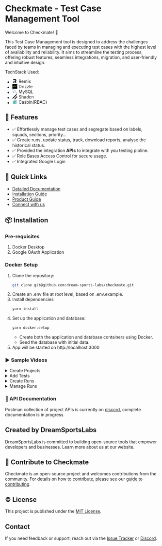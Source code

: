 # Checkmate - Test Case Management Tool

Welcome to Checkmate! 🎉

This Test Case Management tool is designed to address the challenges faced by teams in managing and executing test cases with the highest level of availability and reliability. It aims to streamline the testing process, offering robust features, seamless integrations, migration, and user-friendly and intuitive design.

TechStack Used:

- <div style="display: flex; align-items: center;">
      <img src="app/assets/remix.png" alt="Alt Text" style="width: 16px; height: auto; margin-right: 5px;">
      <div>Remix</div>
  </div>
- <div style="display: flex; align-items: center;">
      <img src="app/assets/drizzle.png" alt="Alt Text" style="width: 16px; height: auto; margin-right: 5px;">
      <div>Drizzle</div>
  </div>
- <div style="display: flex; align-items: center;">
      <img src="app/assets/mysql.png" alt="Alt Text" style="width: 16px; height: auto; margin-right: 5px;">
      <div>MySQL</div>
  </div>
- <div style="display: flex; align-items: center;">
      <img src="app/assets/shadcn.png" alt="Alt Text" style="width: 16px; height: auto; margin-right: 5px;">
      <div>Shadcn</div>
  </div>
- <div style="display: flex; align-items: center;">
      <img src="app/assets/casbin.png" alt="Alt Text" style="width: 16px; height: auto; margin-right: 5px;">
      <div>Casbin(RBAC)</div>
  </div>

## 📌 Features

- ✅ Effortlessly manage test cases and segregate based on labels, squads, sections, priority...
- ✅ Create runs, update status, track, download reports, analyse the historical status.
- ✅ Provided the integration **APIs** to integrate with you testing pipline.
- ✅ Role Bases Access Control for secure usage.
- ✅ Integrated Google Login

## 🔗 Quick Links

- [Detailed Documentation](https://checkmate.dreamsportslabs.com/)
- [Installation Guide](https://checkmate.dreamsportslabs.com/project/setup/)
- [Product Guide](https://checkmate.dreamsportslabs.com/guides/projects/)
- [Connect with us](https://discord.com/channels/1317172052179943504/1329754684730380340)

## 📦 Installation

### Pre-requisites

1. Docker Desktop
2. Google OAuth Application

### Docker Setup

1. Clone the repository:
   ```sh
   git clone git@github.com:dream-sports-labs/checkmate.git
   ```
2. Create an .env file at root level, based on .env.example.
3. Install dependencies
   ```sh
   yarn install
   ```
4. Set up the application and database:
   ```sh
   yarn docker:setup
   ```
   - Create both the application and database containers using Docker.
   - Seed the database with initial data.
5. App will be started on http://localhost:3000

### ▶️ Sample Videos

<details>
  <summary>Create Projects</summary>

![Project Management](docs/src/assets/create-project.gif)

</details>

<details>
  <summary>Add Tests</summary>
  
![Add Tests](docs/src/assets/add-run.gif)
</details>

<details>
  <summary>Create Runs</summary>
  
![Create Runs](docs/src/assets/add-run.gif)

</details>

<details>
  <summary>Manage Runs</summary>
  
![Manage Runs](docs/src/assets/test-status.gif)

</details>

### 📖 API Documentation

Postman collection of project APIs is currently on [discord](https://discord.com/channels/1317172052179943504/1329754684730380340), complete documentation is in progress.

## Created by DreamSportsLabs

DreamSportsLabs is committed to building open-source tools that empower developers and businesses. Learn more about us at our website.

## 🚀 Contribute to Checkmate

Checkmate is an open-source project and welcomes contributions from the community. For details on how to contribute, please see our [guide to contributing](/CONTRIBUTING.md).

## © License

This project is published under the [MIT License](/LICENSE).

## Contact

If you need feedback or support, reach out via the [Issue Tracker](https://github.com/dream-sports-labs/checkmate/issues) or [Discord](https://discord.com/channels/1317172052179943504/1329754684730380340).

